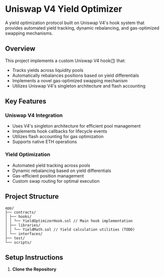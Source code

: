 # Uniswap V4 Yield Optimizer

A yield optimization protocol built on Uniswap V4's hook system that provides automated yield tracking, dynamic rebalancing, and gas-optimized swapping mechanisms.

## Overview

This project implements a custom Uniswap V4 hook([1](https://docs.uniswap.org/contracts/v4/overview)) that:

- Tracks yields across liquidity pools
- Automatically rebalances positions based on yield differentials
- Implements a novel gas-optimized swapping mechanism
- Utilizes Uniswap V4's singleton architecture and flash accounting

## Key Features

### Uniswap V4 Integration

- Uses V4's singleton architecture for efficient pool management
- Implements hook callbacks for lifecycle events
- Utilizes flash accounting for gas optimization
- Supports native ETH operations

### Yield Optimization

- Automated yield tracking across pools
- Dynamic rebalancing based on yield differentials
- Gas-efficient position management
- Custom swap routing for optimal execution

## Project Structure

```
app/
├── contracts/
│ ├── hooks/
│ │ └── YieldOptimizerHook.sol // Main hook implementation
│ ├── libraries/
│ │ └── YieldMath.sol // Yield calculation utilities (TODO)
│ └── interfaces/
├── test/
└── scripts/
```

## Setup Instructions

1. **Clone the Repository**
